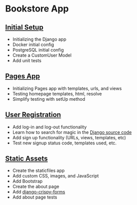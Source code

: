 # Bookstore App
## [Initial Setup](my_notes/ch03-README.md)
- Initializing the Django app
- Docker initial config
- PostgreSQL initial config
- Create a CustomUser Model
- Add unit tests

## [Pages App](my_notes/ch04-README.md)
- Initializing Pages app with templates, urls, and views
- Testing homepage templates, html, resolve
- Simplify testing with setUp method

## [User Registration](my_notes/ch05-README.md)
- Add log-in and log-out functionality
- Learn how to search for magic in the [Django source code](https://github.com/django/django)
- Add sign up functionality (URLs, views, templates, etc)
- Test new signup status code, templates used, etc.

## [Static Assets](my_notes/ch06-README.md)
- Create the staticfiles app
- Add custom CSS, images, and JavaScript
- Add Bootstrap
- Create the about page
- Add [django-crispy-forms](https://github.com/django-crispy-forms/django-crispy-forms)
- Add about page tests
